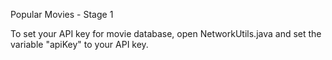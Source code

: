 Popular Movies - Stage 1

To set your API key for movie database, open NetworkUtils.java and set the variable "apiKey" to your API key.